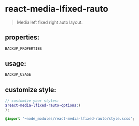 # react-media-lfixed-rauto
> Media left fixed right auto layout.


## properties:
```javascript
BACKUP_PROPERTIES
```

## usage:
```jsx
BACKUP_USAGE
```

## customize style:
```scss
// customize your styles:
$react-media-lfixed-rauto-options:(
);

@import '~node_modules/react-media-lfixed-rauto/style.scss';
```
